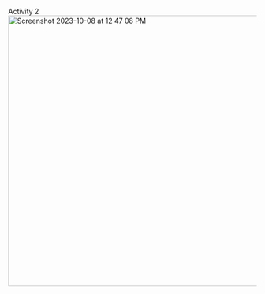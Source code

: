 Activity 2
<img width="548" alt="Screenshot 2023-10-08 at 12 47 08 PM" src="https://github.com/RohinMarok/ECE444-F2023-Lab1/assets/106834380/e894e41b-9ee0-4687-a6fd-43974b9fabfd">
